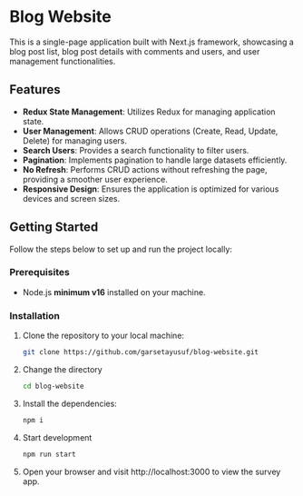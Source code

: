 # Blog Website

This is a single-page application built with Next.js framework, showcasing a blog post list, blog post details with comments and users, and user management functionalities.

## Features

- **Redux State Management**: Utilizes Redux for managing application state.
- **User Management**: Allows CRUD operations (Create, Read, Update, Delete) for managing users.
- **Search Users**: Provides a search functionality to filter users.
- **Pagination**: Implements pagination to handle large datasets efficiently.
- **No Refresh**: Performs CRUD actions without refreshing the page, providing a smoother user experience.
- **Responsive Design**: Ensures the application is optimized for various devices and screen sizes.

## Getting Started

Follow the steps below to set up and run the project locally:

### Prerequisites

- Node.js **minimum v16** installed on your machine.

### Installation

1. Clone the repository to your local machine:

   ```bash
   git clone https://github.com/garsetayusuf/blog-website.git

   ```

2. Change the directory

   ```bash
   cd blog-website

   ```

3. Install the dependencies:

   ```bash
   npm i

   ```

4. Start development

   ```bash
   npm run start

   ```

5. Open your browser and visit http://localhost:3000 to view the survey app.

